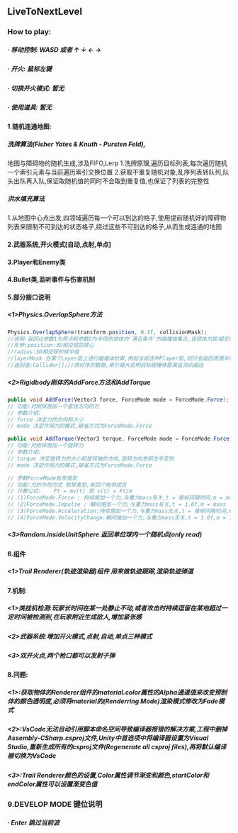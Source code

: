## LiveToNextLevel

### How to play:

##### · 移动控制: WASD 或者 ↑ ↓ ← →
##### · 开火: 鼠标左键
##### · 切换开火模式: 暂无
##### · 使用道具: 暂无

#### 1.随机连通地图:
##### 洗牌算法(Fisher Yates &amp; Knuth - Pursten Feld),
地图与障碍物的随机生成,涉及FIFO,Lerp
1.洗牌原理,遍历目标列表,每次遍历随机一个索引元素与当前遍历索引交换位置
2.获取不重复随机对象,乱序列表转队列,队头出队再入队,保证取随机值的同时不会取到重复值,也保证了列表的完整性
##### 洪水填充算法
1.从地图中心点出发,四领域遍历每一个可以到达的格子,使用提前随机好的障碍物列表来限制不可到达的状态格子,绕过这些不可到达的格子,从而生成连通的地图

#### 2.武器系统,开火模式[自动,点射,单点]

#### 3.Player和Enemy类

#### 4.Bullet类,监听事件与伤害机制

#### 5.部分接口说明
##### <1>Physics.OverlapSphere方法
```csharp
Physics.OverlapSphere(transform.position, 0.1f, collisionMask);
//说明:返回以参数1为原点和参数2为半径的球体内'满足条件'的碰撞体集合,该球体为3D相交球
//形参:position:3D相交球的球心
//radius:3D相交球的球半径
//layerMask 在某个Layer层上进行碰撞体检索,例如当前选中Player层,则只会返回周围半径内 Layer标示为Player的GameObject的碰撞体集合
//返回值:Collider[];//排好序的数据,索引越大说明目标碰撞体距离监测点越远
```    
##### <2>Rigidbody刚体的AddForce方法和AddTorque
```csharp
public void AddForce(Vector3 force, ForceMode mode = ForceMode.Force);
// 功能:对刚体施加一个直线方向的力 
// 参数介绍:
// force 决定力的方向和大小
// mode 决定作用力的模式,缺省方式为ForceMode.Force

public void AddTorque(Vector3 torque, ForceMode mode = ForceMode.Force);
// 功能:对刚体施加一个旋转力
// 参数介绍:
// torque 决定旋转力的大小和旋转轴的方向,旋转方向参照左手定则
// mode 决定作用力的模式,缺省方式为ForceMode.Force

// 参数ForceMode枚举类型
// 功能:力的作用方式 枚举类型,有四个枚举成员
// 计算公式:    Ft = mv(t) 即 v(t) = Ft/m
// (1)ForceMode.Force : 持续施加一个力,与重力mass有关,t = 每帧间隔时间,m = mass
// (2)ForceMode.Impulse : 瞬间施加一个力,与重力mass有关,t = 1.0f,m = mass
// (3)ForceMode.Acceleration:持续施加一个力,与重力mass无关,t = 每帧间隔时间,m = 1.0f
// (4)ForceMode.VelocityChange:瞬间施加一个力,与重力mass无关,t = 1.0f,m = 1.0f

```    
##### <3>Random.insideUnitSphere 返回单位球内一个随机点(only read)

#### 6.组件
##### <1>Trail Renderer(轨迹渲染器)组件 用来做轨迹跟踪,渲染轨迹弹道

#### 7.机制:
##### <1>类挂机检测:玩家长时间在某一处静止不动,或者攻击时持续逗留在某地超过一定时间被检测到,在玩家附近生成敌人,增加紧张感
##### <2>武器系统:增加开火模式,点射,自动,单点三种模式
##### <3>双开火点,两个枪口都可以发射子弹

#### 8.问题:
##### <1>:获取物体的Renderer组件的material.color属性的Alpha通道值来改变预制体的颜色透明度,必须将material的(Renderring Mode)渲染模式修改为Fade模式
##### <2>:VsCode无法自动引用脚本命名空间导致编译器报错的解决方案,工程中删掉Assembly-CSharp.csproj文件,Unity中首选项中将编译器设置为Visual Studio,重新生成所有的csproj文件(Regenerate all csproj files),再将默认编译器切换为VsCode
##### <3>:Trail Renderer颜色的设置,Color属性调节渐变和颜色,startColor和endColor属性可以设置渐变色值

### 9.DEVELOP MODE 键位说明

##### · Enter 跳过当前波